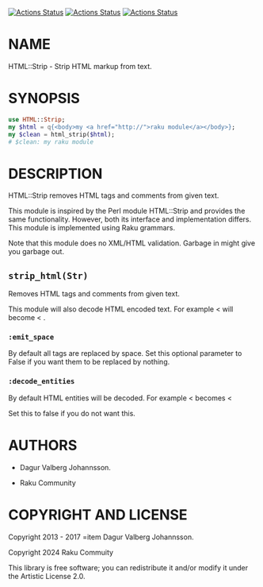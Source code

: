 [![Actions Status](https://github.com/raku-community-modules/HTML-Strip/actions/workflows/linux.yml/badge.svg)](https://github.com/raku-community-modules/HTML-Strip/actions) [![Actions Status](https://github.com/raku-community-modules/HTML-Strip/actions/workflows/macos.yml/badge.svg)](https://github.com/raku-community-modules/HTML-Strip/actions) [![Actions Status](https://github.com/raku-community-modules/HTML-Strip/actions/workflows/windows.yml/badge.svg)](https://github.com/raku-community-modules/HTML-Strip/actions)

NAME
====

HTML::Strip - Strip HTML markup from text.

SYNOPSIS
========

```raku
use HTML::Strip;
my $html = q{<body>my <a href="http://">raku module</a></body>};
my $clean = html_strip($html);
# $clean: my raku module
```

DESCRIPTION
===========

HTML::Strip removes HTML tags and comments from given text.

This module is inspired by the Perl module HTML::Strip and provides the same functionality. However, both its interface and implementation differs. This module is implemented using Raku grammars.

Note that this module does no XML/HTML validation. Garbage in might give you garbage out.

`strip_html(Str)`
-----------------

Removes HTML tags and comments from given text.

This module will also decode HTML encoded text. For example &lt; will become < .

### `:emit_space`

By default all tags are replaced by space. Set this optional parameter to False if you want them to be replaced by nothing.

### `:decode_entities`

By default HTML entities will be decoded. For example &lt; becomes <

Set this to false if you do not want this.

AUTHORS
=======

  * Dagur Valberg Johannsson.

  * Raku Community

COPYRIGHT AND LICENSE
=====================

Copyright 2013 - 2017 =item Dagur Valberg Johannsson.

Copyright 2024 Raku Commuity

This library is free software; you can redistribute it and/or modify it under the Artistic License 2.0.

